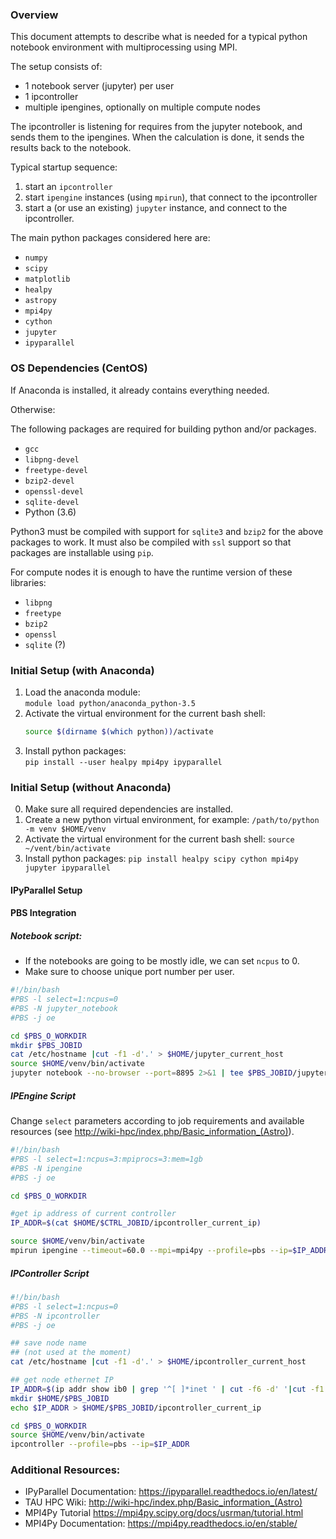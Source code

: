 ### Overview
This document attempts to describe what is needed for a typical python notebook environment with multiprocessing using MPI.

The setup consists of:
- 1 notebook server (jupyter) per user
- 1 ipcontroller
- multiple ipengines, optionally on multiple compute nodes

The ipcontroller is listening for requires from the jupyter notebook, and sends them to the ipengines.
When the calculation is done, it sends the results back to the notebook.

Typical startup sequence:

1. start an `ipcontroller`
2. start `ipengine` instances (using `mpirun`), that connect to the ipcontroller
3. start a (or use an existing) `jupyter` instance, and connect to the ipcontroller.


The main python packages considered here are:
- `numpy`
- `scipy`
- `matplotlib`
- `healpy`
- `astropy`
- `mpi4py`
- `cython`
- `jupyter`
- `ipyparallel`


### OS Dependencies (CentOS)
If Anaconda is installed, it already contains everything needed.

Otherwise:

The following packages are required for building python and/or packages.
- `gcc`
- `libpng-devel`
- `freetype-devel`
- `bzip2-devel`
- `openssl-devel`
- `sqlite-devel`
- Python (3.6)

Python3 must be compiled with support for `sqlite3` and `bzip2` for the above packages to work.
It must also be compiled with `ssl` support so that packages are installable using `pip`.

For compute nodes it is enough to have the runtime version of these libraries:
- `libpng`
- `freetype`
- `bzip2`
- `openssl`
- `sqlite` (?)

### Initial Setup (with Anaconda)
1. Load the anaconda module:  
   `module load python/anaconda_python-3.5`
2. Activate the virtual environment for the current bash shell:  
   ```bash
   source $(dirname $(which python))/activate
   ```
3. Install python packages:  
   `pip install --user healpy mpi4py ipyparallel`

### Initial Setup (without Anaconda)

0. Make sure all required dependencies are installed.
1. Create a new python virtual environment, for example:
  `/path/to/python -m venv $HOME/venv`
2. Activate the virtual environment for the current bash shell:
  `source ~/vent/bin/activate`
3. Install python packages:
  `pip install healpy scipy cython mpi4py jupyter ipyparallel`
  
#### IPyParallel Setup

#### PBS Integration

##### Notebook script:

* If the notebooks are going to be mostly idle, we can set `ncpus` to 0.
* Make sure to choose unique port number per user.

```bash
#!/bin/bash
#PBS -l select=1:ncpus=0
#PBS -N jupyter_notebook
#PBS -j oe

cd $PBS_O_WORKDIR
mkdir $PBS_JOBID
cat /etc/hostname |cut -f1 -d'.' > $HOME/jupyter_current_host
source $HOME/venv/bin/activate
jupyter notebook --no-browser --port=8895 2>&1 | tee $PBS_JOBID/jupyter_output
```

##### IPEngine Script

Change `select` parameters according to job requirements and available resources (see <http://wiki-hpc/index.php/Basic_information_(Astro)>).

```bash
#!/bin/bash
#PBS -l select=1:ncpus=3:mpiprocs=3:mem=1gb
#PBS -N ipengine
#PBS -j oe

cd $PBS_O_WORKDIR

#get ip address of current controller
IP_ADDR=$(cat $HOME/$CTRL_JOBID/ipcontroller_current_ip)

source $HOME/venv/bin/activate
mpirun ipengine --timeout=60.0 --mpi=mpi4py --profile=pbs --ip=$IP_ADDR
```

##### IPController Script

```bash
#!/bin/bash
#PBS -l select=1:ncpus=0
#PBS -N ipcontroller
#PBS -j oe

## save node name
## (not used at the moment)
cat /etc/hostname |cut -f1 -d'.' > $HOME/ipcontroller_current_host

## get node ethernet IP
IP_ADDR=$(ip addr show ib0 | grep '^[ ]*inet ' | cut -f6 -d' '|cut -f1 -d'/')
mkdir $HOME/$PBS_JOBID
echo $IP_ADDR > $HOME/$PBS_JOBID/ipcontroller_current_ip

cd $PBS_O_WORKDIR
source $HOME/venv/bin/activate
ipcontroller --profile=pbs --ip=$IP_ADDR
```

### Additional Resources:
* IPyParallel Documentation: <https://ipyparallel.readthedocs.io/en/latest/>
* TAU HPC Wiki: <http://wiki-hpc/index.php/Basic_information_(Astro)>
* MPI4Py Tutorial <https://mpi4py.scipy.org/docs/usrman/tutorial.html>
* MPI4Py Documentation: <https://mpi4py.readthedocs.io/en/stable/>
